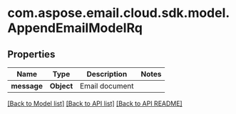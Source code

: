 
# com.aspose.email.cloud.sdk.model.AppendEmailModelRq

## Properties
Name | Type | Description | Notes
------------ | ------------- | ------------- | -------------
**message** | **Object** | Email document              | 


[[Back to Model list]](README.md#documentation-for-models) [[Back to API list]](README.md#documentation-for-api-endpoints) [[Back to API README]](README.md)


